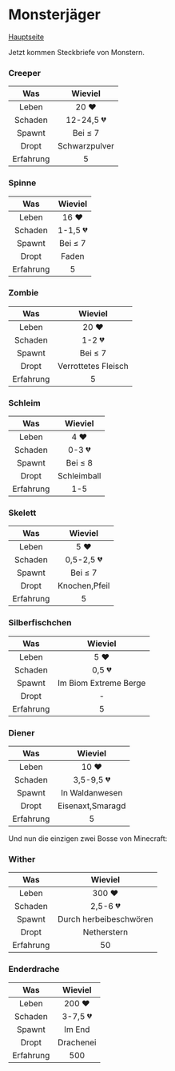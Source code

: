 # Monsterjäger

[Hauptseite](README.md)

Jetzt kommen Steckbriefe von Monstern.

### Creeper

| Was           | Wieviel       |
|:-------------:|:-------------:|
| Leben         | 20 ❤         |
| Schaden       | 12-24,5 💔    |
| Spawnt        | Bei &le; 7    |
| Dropt         | Schwarzpulver |
| Erfahrung     | 5             |

### Spinne

| Was           | Wieviel       |
|:-------------:|:-------------:|
| Leben         | 16 ❤         |
| Schaden       | 1-1,5 💔      |
| Spawnt        | Bei &le; 7    |
| Dropt         | Faden         |
| Erfahrung     | 5             |

### Zombie

| Was           | Wieviel       |
|:-------------:|:-------------:|
| Leben         | 20 ❤         |
| Schaden       | 1-2 💔        |
| Spawnt        | Bei &le; 7    |
| Dropt         | Verrottetes Fleisch|
| Erfahrung     | 5             |

### Schleim

| Was           | Wieviel       |
|:-------------:|:-------------:|
| Leben         | 4 ❤          |
| Schaden       | 0-3 💔        |
| Spawnt        | Bei &le; 8    |
| Dropt         | Schleimball   |
| Erfahrung     | 1-5           |

### Skelett

| Was           | Wieviel       |
|:-------------:|:-------------:|
| Leben         | 5 ❤          |
| Schaden       | 0,5-2,5 💔    |
| Spawnt        | Bei &le; 7    |
| Dropt         | Knochen,Pfeil |
| Erfahrung     | 5             |

### Silberfischchen

| Was           | Wieviel       |
|:-------------:|:-------------:|
| Leben         | 5 ❤          |
| Schaden       | 0,5 💔        |
| Spawnt        | Im Biom Extreme Berge|
| Dropt         | -             |
| Erfahrung     | 5             |

### Diener

| Was           | Wieviel       |
|:-------------:|:-------------:|
| Leben         | 10 ❤         |
| Schaden       | 3,5-9,5 💔    |
| Spawnt        | In Waldanwesen|
| Dropt         | Eisenaxt,Smaragd|
| Erfahrung     | 5             |

Und nun die einzigen zwei Bosse von Minecraft:

### Wither

| Was           | Wieviel       |
|:-------------:|:-------------:|
| Leben         | 300 ❤        |
| Schaden       | 2,5-6 💔      |
| Spawnt        | Durch herbeibeschwören|
| Dropt         | Netherstern   |
| Erfahrung     | 50            |


### Enderdrache

| Was           | Wieviel       |
|:-------------:|:-------------:|
| Leben         | 200 ❤        |
| Schaden       | 3-7,5 💔      |
| Spawnt        | Im End        |
| Dropt         | Drachenei     |
| Erfahrung     | 500           |
